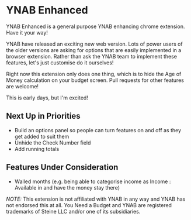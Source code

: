 YNAB Enhanced
=============

YNAB Enhanced is a general purpose YNAB enhancing chrome extension. Have it your way!

YNAB have released an exciting new web version. Lots of power users of the older
versions are asking for options that are easily implemented in a browser extension.
Rather than ask the YNAB team to implement these features, let's just customise do it
ourselves!

Right now this extension only does one thing, which is to hide the Age of Money
calculation on your budget screen. Pull requests for other features are welcome!

This is early days, but I'm excited!

Next Up in Priorities
---------------------

- Build an options panel so people can turn features on and off as they get added to suit them
- Unhide the Check Number field
- Add running totals

Features Under Consideration
----------------------------

- Walled months (e.g. being able to categorise income as Income : Available in <whatever month you want> and have the money stay there)

*NOTE:* This extension is not affiliated with YNAB in any way and YNAB has not endorsed this at all. You Need a Budget and YNAB are registered trademarks of Steine LLC and/or one of its subsidiaries.
